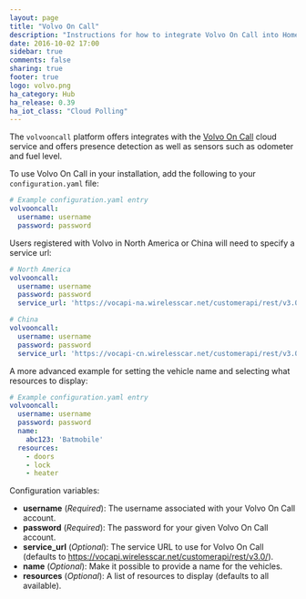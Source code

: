 ```yaml
---
layout: page
title: "Volvo On Call"
description: "Instructions for how to integrate Volvo On Call into Home Assistant."
date: 2016-10-02 17:00
sidebar: true
comments: false
sharing: true
footer: true
logo: volvo.png
ha_category: Hub
ha_release: 0.39
ha_iot_class: "Cloud Polling"
---
```



The `volvooncall` platform offers integrates with the [Volvo On Call](http://www.volvocars.com/intl/own/connectivity/volvo-on-call) cloud service and offers presence detection as well as sensors such as odometer and fuel level.

To use Volvo On Call in your installation, add the following to your `configuration.yaml` file:

```yaml
# Example configuration.yaml entry
volvooncall:
  username: username
  password: password
```

Users registered with Volvo in North America or China will need to specify a service url:

```yaml
# North America 
volvooncall:
  username: username
  password: password
  service_url: 'https://vocapi-na.wirelesscar.net/customerapi/rest/v3.0/'
```
```yaml
# China
volvooncall:
  username: username
  password: password
  service_url: 'https://vocapi-cn.wirelesscar.net/customerapi/rest/v3.0/'
```

A more advanced example for setting the vehicle name and selecting what resources to display:

```yaml
# Example configuration.yaml entry
volvooncall:
  username: username
  password: password
  name:
    abc123: 'Batmobile'
  resources:
    - doors
    - lock
    - heater
```

Configuration variables:

- **username** (*Required*): The username associated with your Volvo On Call account.
- **password** (*Required*): The password for your given Volvo On Call account.
- **service_url** (*Optional*): The service URL to use for Volvo On Call (defaults to https://vocapi.wirelesscar.net/customerapi/rest/v3.0/).
- **name** (*Optional*): Make it possible to provide a name for the vehicles.
- **resources** (*Optional*): A list of resources to display (defaults to all available).

